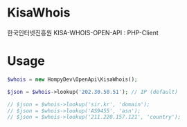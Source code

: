 # KisaWhois
한국인터넷진흥원 KISA-WHOIS-OPEN-API : PHP-Client

# Usage
```php
$whois = new HompyDev\OpenApi\KisaWhois();

$json = $whois->lookup('202.30.50.51'); // IP (default)

// $json = $whois->lookup('sir.kr', 'domain');
// $json = $whois->lookup('AS9455', 'asn');
// $json = $whois->lookup('211.220.157.121', 'country');
```
